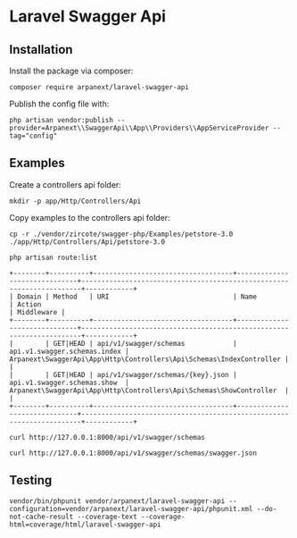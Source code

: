 # Laravel Swagger Api

## Installation

Install the package via composer:

```shell script
composer require arpanext/laravel-swagger-api
```

Publish the config file with:

```shell script
php artisan vendor:publish --provider=Arpanext\\SwaggerApi\\App\\Providers\\AppServiceProvider --tag="config"
```

## Examples

Create a controllers api folder:

```shell
mkdir -p app/Http/Controllers/Api
```

Copy examples to the controllers api folder:

```shell
cp -r ./vendor/zircote/swagger-php/Examples/petstore-3.0 ./app/Http/Controllers/Api/petstore-3.0
```

```shell
php artisan route:list
```

```shell
+--------+----------+-----------------------------------+------------------------------+----------------------------------------------------------------------+------------+
| Domain | Method   | URI                               | Name                         | Action                                                               | Middleware |
+--------+----------+-----------------------------------+------------------------------+----------------------------------------------------------------------+------------+
|        | GET|HEAD | api/v1/swagger/schemas            | api.v1.swagger.schemas.index | Arpanext\SwaggerApi\App\Http\Controllers\Api\Schemas\IndexController |            |
|        | GET|HEAD | api/v1/swagger/schemas/{key}.json | api.v1.swagger.schemas.show  | Arpanext\SwaggerApi\App\Http\Controllers\Api\Schemas\ShowController  |            |
+--------+----------+-----------------------------------+------------------------------+----------------------------------------------------------------------+------------+
```

```shell
curl http://127.0.0.1:8000/api/v1/swagger/schemas
```

```shell
curl http://127.0.0.1:8000/api/v1/swagger/schemas/swagger.json
```

## Testing

```shell
vendor/bin/phpunit vendor/arpanext/laravel-swagger-api --configuration=vendor/arpanext/laravel-swagger-api/phpunit.xml --do-not-cache-result --coverage-text --coverage-html=coverage/html/laravel-swagger-api
```
